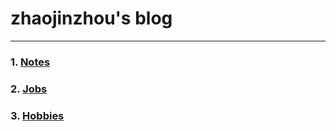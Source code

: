 # zhaojinzhou's blog

---

### 1. [Notes](https://zhaojinzhou.github.io/notes/)  
### 2. [Jobs]()
### 3. [Hobbies]()
